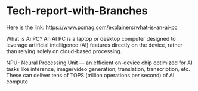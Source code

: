 # Tech-report-with-Branches
Here is the link:
https://www.pcmag.com/explainers/what-is-an-ai-pc

What is Ai PC?
An AI PC is a laptop or desktop computer designed to leverage artificial intelligence (AI) features directly on the device, rather than relying solely on cloud-based processing.

NPU-  Neural Processing Unit — an efficient on-device chip optimized for AI tasks like inference, image/video generation, translation, transcription, etc. These can deliver tens of TOPS (trillion operations per second) of AI compute

